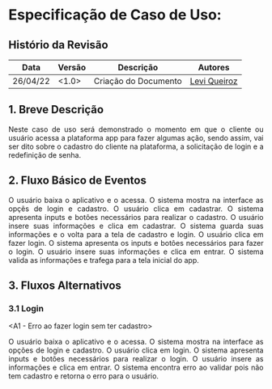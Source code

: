 # Especificação de Caso de Uso: <Acessar a plataforma>

## Histório da Revisão

|Data|Versão|Descrição|Autores|
|----|------|---------|-------|
|26/04/22|<1.0>|Criação do Documento|[Levi Queiroz](https://github.com/LeviQ27)|

## 1. Breve Descrição
<div style="text-align: justify">

Neste caso de uso será demonstrado o momento em que o cliente ou usuário acessa a plataforma app para fazer algumas ação, sendo assim, vai ser dito sobre o cadastro do cliente na plataforma, a solicitação de login e a redefinição de senha.

</div>

## 2. Fluxo Básico de Eventos
<div style="text-align: justify">

O usuário baixa o aplicativo e o acessa. O sistema mostra na interface as opçẽs de login e cadastro. O usuário clica em cadastrar. O sistema apresenta inputs e botôes necessários para realizar o cadastro. O usuário insere suas informações e clica em cadastrar. O sistema guarda suas informações e o volta para a tela de cadastro e login. O usuário clica em fazer login. O sistema apresenta os inputs e botôes necessários para fazer o login. O usuário insere suas informações e clica em entrar. O sistema valida as informações e trafega para a tela inicial do app. 

</div>

## 3. Fluxos Alternativos

### 3.1 Login
<A1 - Erro ao fazer login sem ter cadastro>
<div style="text-align: justify">

O usuário baixa o aplicativo e o acessa. O sistema mostra na interface as opções de login e cadastro. O usuário clica em login. O sistema apresenta inputs e botões necessários para realizar o login. O usuário insere as informações e clica em entrar. O sistema encontra erro ao validar pois não tem cadastro e retorna o erro para o usuário.

</div>
<A2 - Erro ao fazer login errando a senha>